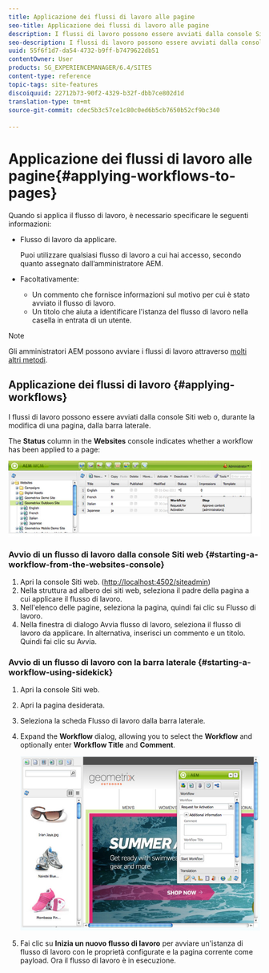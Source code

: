 ```yaml
---
title: Applicazione dei flussi di lavoro alle pagine
seo-title: Applicazione dei flussi di lavoro alle pagine
description: I flussi di lavoro possono essere avviati dalla console Siti web o, durante la modifica di una pagina, dalla barra laterale.
seo-description: I flussi di lavoro possono essere avviati dalla console Siti web o, durante la modifica di una pagina, dalla barra laterale.
uuid: 55f6f1d7-da54-4732-b9ff-b7479622db51
contentOwner: User
products: SG_EXPERIENCEMANAGER/6.4/SITES
content-type: reference
topic-tags: site-features
discoiquuid: 22712b73-90f2-4329-b32f-dbb7ce802d1d
translation-type: tm+mt
source-git-commit: cdec5b3c57ce1c80c0ed6b5cb7650b52cf9bc340

---
```



# Applicazione dei flussi di lavoro alle pagine{#applying-workflows-to-pages}

Quando si applica il flusso di lavoro, è necessario specificare le seguenti informazioni:

* Flusso di lavoro da applicare.

   Puoi utilizzare qualsiasi flusso di lavoro a cui hai accesso, secondo quanto assegnato dall’amministratore AEM.
* Facoltativamente:

   * Un commento che fornisce informazioni sul motivo per cui è stato avviato il flusso di lavoro.
   * Un titolo che aiuta a identificare l&#39;istanza del flusso di lavoro nella casella in entrata di un utente.

>[!NOTE]
>
>Gli amministratori AEM possono avviare i flussi di lavoro attraverso [molti altri metodi](/help/sites-administering/workflows-starting.md).

## Applicazione dei flussi di lavoro {#applying-workflows}

I flussi di lavoro possono essere avviati dalla console Siti web o, durante la modifica di una pagina, dalla barra laterale.

The **Status** column in the **Websites** console indicates whether a workflow has been applied to a page:

![workflowstatus](assets/workflowstatus.png)

### Avvio di un flusso di lavoro dalla console Siti web {#starting-a-workflow-from-the-websites-console}

1. Apri la console Siti web. ([http://localhost:4502/siteadmin](http://localhost:4502/siteadmin))
1. Nella struttura ad albero dei siti web, seleziona il padre della pagina a cui applicare il flusso di lavoro.
1. Nell&#39;elenco delle pagine, seleziona la pagina, quindi fai clic su Flusso di lavoro.
1. Nella finestra di dialogo Avvia flusso di lavoro, seleziona il flusso di lavoro da applicare. In alternativa, inserisci un commento e un titolo. Quindi fai clic su Avvia.

### Avvio di un flusso di lavoro con la barra laterale {#starting-a-workflow-using-sidekick}

1. Apri la console Siti web. 
1. Apri la pagina desiderata.
1. Seleziona la scheda Flusso di lavoro dalla barra laterale.
1. Expand the **Workflow** dialog, allowing you to select the **Workflow** and optionally enter **Workflow Title** and **Comment**.

   ![workflowstartsidekick](assets/workflowstartsidekick.png)

1. Fai clic su **Inizia un nuovo flusso di lavoro** per avviare un&#39;istanza di flusso di lavoro con le proprietà configurate e la pagina corrente come payload. Ora il flusso di lavoro è in esecuzione.

